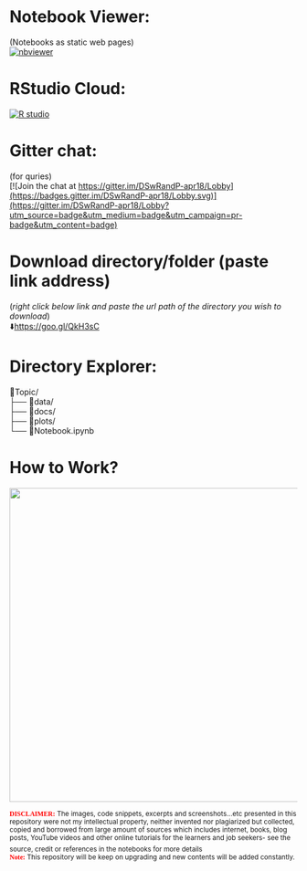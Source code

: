 # Notebook Viewer:  
(Notebooks as static web pages)  
[![nbviewer](https://user-images.githubusercontent.com/2791223/29387450-e5654c72-8294-11e7-95e4-090419520edb.png)](https://nbviewer.jupyter.org/github/sumendar/AppliedStatsDSMLAIwithR-apr18/tree/master/)

# RStudio Cloud: 
[![R studio](http://mybinder.org/badge_logo.svg)](https://rstudio.cloud/)
    
# Gitter chat: 
(for quries)  
[![Join the chat at https://gitter.im/DSwRandP-apr18/Lobby](https://badges.gitter.im/DSwRandP-apr18/Lobby.svg)](https://gitter.im/DSwRandP-apr18/Lobby?utm_source=badge&utm_medium=badge&utm_campaign=pr-badge&utm_content=badge)

# Download directory/folder (paste link address)    
(*right click below link and paste the url path of the directory you wish to download*)  
:arrow_down:https://goo.gl/QkH3sC
  
  
# Directory Explorer:      
:open_file_folder:Topic/  
├── :open_file_folder:data/    
├── :open_file_folder:docs/  
├── :open_file_folder:plots/   
└── :closed_book:Notebook.ipynb        
  
    
# How to Work? 
<img src="https://github.com/sumendar/AppliedStatsDSMLAIwithR-apr18/blob/master/00-InstallationAndEnvironmentSetup/plots/F24L2CKGtv.gif" width="850" height="550">  
  
<sub><span style="color:red; font-family:Comic Sans MS">**DISCLAIMER:**</span> The images, code snippets, excerpts and screenshots...etc presented in this repository were not my intellectual property, neither invented nor plagiarized but collected, copied and borrowed from large amount of sources which includes internet, books, blog posts, YouTube videos and other online tutorials for the learners and job seekers- see the source, credit or references in the notebooks for more details</sub>  
<sub><span style="color:red; font-family:Comic Sans MS">  
 **Note:**</span> This repository will be keep on upgrading and new contents will be added constantly.</sub>  
